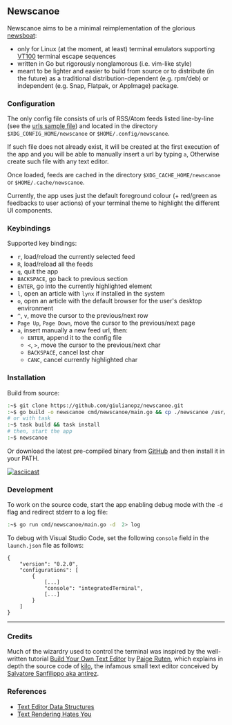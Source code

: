## Newscanoe

Newscanoe aims to be a minimal reimplementation of the glorious [newsboat](https://newsboat.org/): 
- only for Linux (at the moment, at least) terminal emulators supporting [VT100](https://en.wikipedia.org/wiki/VT100) terminal escape sequences 
- written in Go but rigorously nonglamorous (i.e. vim-like style)
- meant to be lighter and easier to build from source or to distribute (in the future) as a traditional distribution-dependent (e.g. rpm/deb) or independent (e.g. Snap, Flatpak, or AppImage) package.

### Configuration

The only config file consists of urls of RSS/Atom feeds listed line-by-line (see the [urls sample file](./assets/urls)) and located in the directory `$XDG_CONFIG_HOME/newscanoe` or `$HOME/.config/newscanoe`.

If such file does not already exist, it will be created at the first execution of the app and you will be able to manually insert a url by typing `a`, Otherwise create such file with any text editor.

Once loaded, feeds are cached in the directory `$XDG_CACHE_HOME/newscanoe` or `$HOME/.cache/newscanoe`.

Currently, the app uses just the default foreground colour (+ red/green as feedbacks to user actions) of your terminal theme to highlight the different UI components.

### Keybindings

Supported key bindings:
- `r`, load/reload the currently selected feed
- `R`, load/reload all the feeds
- `q`, quit the app
- `BACKSPACE`, go back to previous section
- `ENTER`, go into the currently highlighted element
- `l`, open an article with `lynx` if installed in the system 
- `o`, open an article with the default browser for the user's desktop environment
- `^`, `v`, move the cursor to the previous/next row
- `Page Up`, `Page Down`, move the cursor to the previous/next page
- `a`, insert manually a new feed url, then:
    - `ENTER`, append it to the config file
    - `<`, `>`, move the cursor to the previous/next char
    - `BACKSPACE`, cancel last char
    - `CANC`, cancel currently highlighted char

### Installation

Build from source:
```bash
:~$ git clone https://github.com/giulianopz/newscanoe.git
:~$ go build -o newscanoe cmd/newscanoe/main.go && cp ./newscanoe /usr/local/bin
# or with task
:~$ task build && task install
# then, start the app
:~$ newscanoe
```

Or download the latest pre-compiled binary from [GitHub](https://github.com/giulianopz/newscanoe/releases) and then install it in your PATH.

[![asciicast](https://asciinema.org/a/GmD6rN1s4vcQVT0xmlYOrlacq.svg)](https://asciinema.org/a/GmD6rN1s4vcQVT0xmlYOrlacq)

### Development

To work on the source code, start the app enabling debug mode with the `-d` flag and redirect stderr to a log file:
```bash
:~$ go run cmd/newscanoe/main.go -d  2> log 
```

To debug with Visual Studio Code, set the following `console` field in the `launch.json` file as follows:
```
{
    "version": "0.2.0",
    "configurations": [
        {
            [...]
            "console": "integratedTerminal",
            [...]
        }
    ]
}
```

---

### Credits

Much of the wizardry used to control the terminal was inspired by the well-written tutorial [Build Your Own Text Editor](https://viewsourcecode.org/snaptoken/kilo/) by [Paige Ruten](https://viewsourcecode.org/), which explains in depth the source code of [kilo](https://github.com/antirez/kilo), the infamous small text editor conceived by [Salvatore Sanfilippo aka antirez](http://invece.org/).

### References

- [Text Editor Data Structures](https://cdacamar.github.io/data%20structures/algorithms/benchmarking/text%20editors/c++/editor-data-structures/?utm_source=programmingdigest&utm_medium&utm_campaign=1663)
- [Text Rendering Hates You](https://faultlore.com/blah/text-hates-you/)
